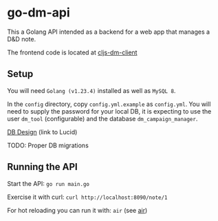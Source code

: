 # go-dm-api

This a Golang API intended as a backend for a web app that manages a D&D note. 

The frontend code is located at [cljs-dm-client](https://github.com/foilofbob/cljs-dm-client)

## Setup
You will need `Golang (v1.23.4)` installed as well as `MySQL 8`.

In the `config` directory, copy `config.yml.example` as `config.yml`. 
You will need to supply the password for your local DB, it is expecting to use the user `dm_tool` (configurable) 
and the database `dm_campaign_manager`.

[DB Design](https://lucid.app/lucidchart/5ebc88df-03e9-4eed-84a1-30d29e689dc4/edit?page=0_0&invitationId=inv_aa194cb4-066d-442d-93d0-a7ae430b0870#) (link to Lucid)

TODO: Proper DB migrations

## Running the API

Start the API: `go run main.go`

Exercise it with curl: `curl http://localhost:8090/note/1`

For hot reloading you can run it with: `air` (see [air](https://github.com/air-verse/air))
